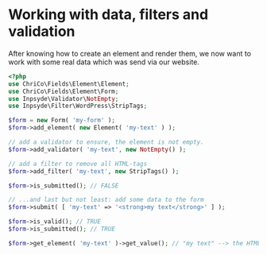 # Working with data, filters and validation
After knowing how to create an element and render them, we now want to work with some real data which was send via our website.

```php
<?php
use ChriCo\Fields\Element\Element;
use ChriCo\Fields\Element\Form;
use Inpsyde\Validator\NotEmpty;
use Inpsyde\Filter\WordPress\StripTags;

$form = new Form( 'my-form' );
$form->add_element( new Element( 'my-text' ) );

// add a validator to ensure, the element is not empty.
$form->add_validator( 'my-text', new NotEmpty() );

// add a filter to remove all HTML-tags
$form->add_filter( 'my-text', new StripTags() );

$form->is_submitted(); // FALSE

// ...and last but not least: add some data to the form
$form->submit( [ 'my-text' => '<strong>my text</strong>' ] );

$form->is_valid(); // TRUE
$form->is_submitted(); // TRUE

$form->get_element( 'my-text' )->get_value(); // "my text" --> the HTML-tags are stripped because of our filter.
```